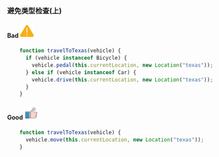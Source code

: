 ### 避免类型检查(上)

#### Bad  ![logo](./images/icon_bad.svg ':size=WIDTHxHEIGHT')
```js
	function travelToTexas(vehicle) {
	  if (vehicle instanceof Bicycle) {
	    vehicle.pedal(this.currentLocation, new Location("texas"));
	  } else if (vehicle instanceof Car) {
	    vehicle.drive(this.currentLocation, new Location("texas"));
	  }
	}
```
#### Good  ![logo](./images/icon_good.svg ':size=WIDTHxHEIGHT')
```js
	function travelToTexas(vehicle) {
	  vehicle.move(this.currentLocation, new Location("texas"));
	}
```